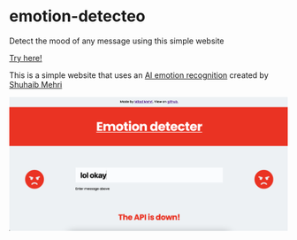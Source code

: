 # emotion-detecteo
 Detect the mood of any message using this simple website
 
 [Try here!](https://emotions.milad.wtf) 

This is a simple website that uses an [AI emotion recognition](https://github.com/Shuhaibm/Emotion-Classifier) created by [Shuhaib Mehri](https://shuhaibm.github.io/)

![Demo](demo.png)
